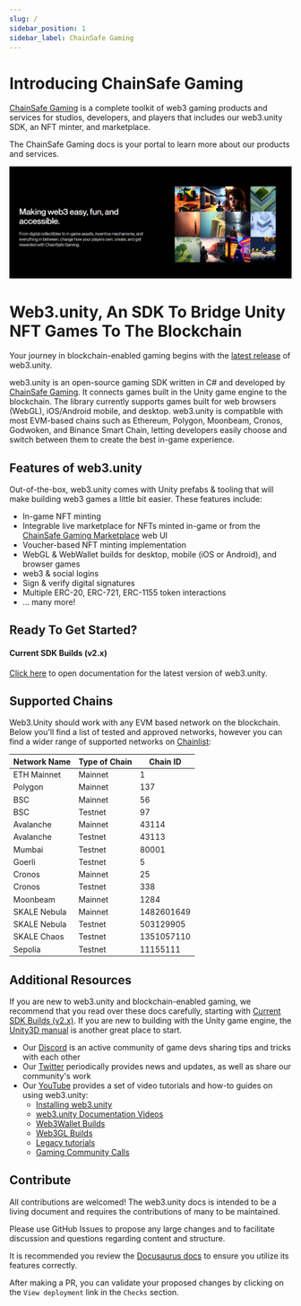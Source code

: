 ```yaml
---
slug: /
sidebar_position: 1
sidebar_label: ChainSafe Gaming
---
```


# Introducing ChainSafe Gaming

[ChainSafe Gaming](https://gaming.chainsafe.io/?utm_source=github&utm_medium=documentation&utm_campaign=chainsafe_gaming_docs) is a complete toolkit of web3 gaming products and services for studios, developers, and players that includes our web3.unity SDK, an NFT minter, and marketplace.

The ChainSafe Gaming docs is your portal to learn more about our products and services.

![](v2.6/assets/chainsafe-gaming/IntroImageChainsafe.png)

# Web3.unity, An SDK To Bridge Unity NFT Games To The Blockchain

Your journey in blockchain-enabled gaming begins with the [latest release](https://github.com/ChainSafe/web3.unity/releases) of web3.unity.

web3.unity is an open-source gaming SDK written in C# and developed by [ChainSafe Gaming](https://gaming.chainsafe.io/?utm_source=github&utm_medium=documentation&utm_campaign=chainsafe_gaming_docs). It connects games built in the Unity game engine to the blockchain. The library currently supports games built for web browsers (WebGL), iOS/Android mobile, and desktop. web3.unity is compatible with most EVM-based chains such as Ethereum, Polygon, Moonbeam, Cronos, Godwoken, and Binance Smart Chain, letting developers easily choose and switch between them to create the best in-game experience.

## Features of web3.unity

Out-of-the-box, web3.unity comes with Unity prefabs & tooling that will make building web3 games a little bit easier. These features include:

* In-game NFT minting
* Integrable live marketplace for NFTs minted in-game or from the [ChainSafe Gaming Marketplace](https://marketplace.chainsafe.io) web UI
* Voucher-based NFT minting implementation
* WebGL & WebWallet builds for desktop, mobile (iOS or Android), and browser games
* web3 & social logins
* Sign & verify digital signatures
* Multiple ERC-20, ERC-721, ERC-1155 token interactions
* ... many more!

## Ready To Get Started?

#### Current SDK Builds (v2.x)

[Click here](https://docs.gaming.chainsafe.io/current/project-id-registration) to open documentation for the latest version of web3.unity.

## Supported Chains&#x20;

Web3.Unity should work with any EVM based network on the blockchain. Below you'll find a list of tested and approved networks, however you can find a wider range of supported networks on [Chainlist](https://chainlist.org/): 

| Network Name | Type of Chain |  Chain ID   |
| ------------ | ------------- | ----------- |
| ETH Mainnet  | Mainnet       | 1           |
| Polygon      | Mainnet       | 137         |
| BSC          | Mainnet       | 56          |
| BSC          | Testnet       | 97          |
| Avalanche    | Mainnet       | 43114       |
| Avalanche    | Testnet       | 43113       |
| Mumbai       | Testnet       | 80001       |
| Goerli       | Testnet       | 5           |
| Cronos       | Mainnet       | 25          |
| Cronos       | Testnet       | 338         |
| Moonbeam     | Mainnet       | 1284        |
| SKALE Nebula | Mainnet       | 1482601649  |
| SKALE Nebula | Testnet       | 503129905   |
| SKALE Chaos  | Testnet       | 1351057110  |
| Sepolia      | Testnet       | 11155111    |

## Additional Resources

If you are new to web3.unity and blockchain-enabled gaming, we recommend that you read over these docs carefully, starting with [Current SDK Builds (v2.x)](#current-sdk-builds-v2x). If you are new to building with the Unity game engine, the [Unity3D manual](https://docs.unity3d.com/Manual/index.html) is another great place to start.

* Our [Discord](https://discord.gg/zxHUgGGTGk) is an active community of game devs sharing tips and tricks with each other
* Our [Twitter](https://twitter.com/chainsafegaming) periodically provides news and updates, as well as share our community's work
* Our [YouTube](https://youtube.com/chainsafe-systems) provides a set of video tutorials and how-to guides on using web3.unity:
  * [Installing web3.unity](https://www.youtube.com/playlist?list=PLPn3rQCo3XrMkgAqFRtih9xGIKciD0b0N)
  * [web3.unity Documentation Videos](https://www.youtube.com/playlist?list=PLPn3rQCo3XrP6kFaurgMfMQBsyppYBhqW)
  * [Web3Wallet Builds](https://www.youtube.com/playlist?list=PLPn3rQCo3XrNirDbLmwb98V3YJP8R6kkr)
  * [Web3GL Builds](https://www.youtube.com/playlist?list=PLPn3rQCo3XrOBxe6e7EJ-hdoK4hTs3VqS)
  * [Legacy tutorials](https://www.youtube.com/playlist?list=PLPn3rQCo3XrOQkC3v55Ou8NMPgn8pb7O5)
  * [Gaming Community Calls](https://www.youtube.com/playlist?list=PLPn3rQCo3XrPW_HOF6QyKUgLiaARDp2wx)

## Contribute

All contributions are welcomed! The web3.unity docs is intended to be a living document and requires the contributions of many to be maintained.

Please use GitHub Issues to propose any large changes and to facilitate discussion and questions regarding content and structure.

It is recommended you review the [Docusaurus docs](https://docusaurus.io/docs) to ensure you utilize its features correctly.

After making a PR, you can validate your proposed changes by clicking on the `View deployment` link in the `Checks` section.
